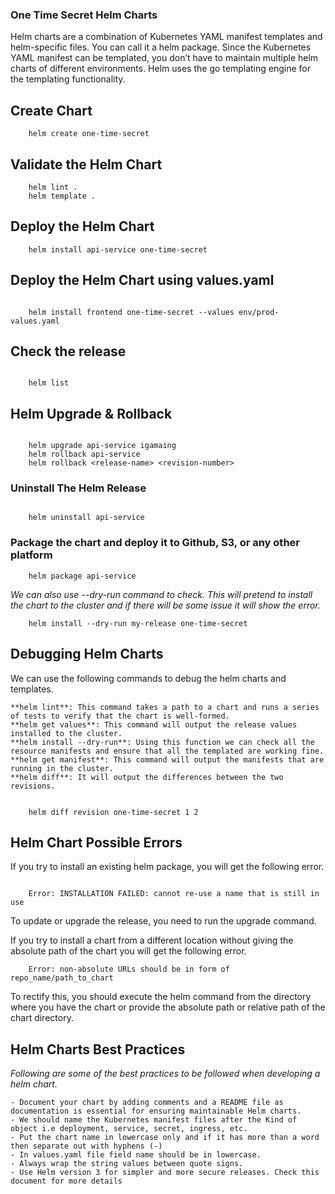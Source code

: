 ### One Time Secret Helm Charts

Helm charts are a combination of Kubernetes YAML manifest templates and helm-specific files. You can call it a helm package. Since the Kubernetes YAML manifest can be templated, you don’t have to maintain multiple helm charts of different environments. Helm uses the go templating engine for the templating functionality.

## Create Chart 
```
    helm create one-time-secret

```

## Validate the Helm Chart
```
    helm lint .
    helm template .

```

## Deploy the Helm Chart
```
    helm install api-service one-time-secret

```

## Deploy the Helm Chart using values.yaml

```

    helm install frontend one-time-secret --values env/prod-values.yaml

```


## Check the release
```

    helm list

```
## Helm Upgrade & Rollback
```

    helm upgrade api-service igamaing
    helm rollback api-service
    helm rollback <release-name> <revision-number>

```

### Uninstall The Helm Release
```

    helm uninstall api-service

```
### Package the chart and deploy it to Github, S3, or any other platform
```
    helm package api-service

```

*We can also use --dry-run command to check. This will pretend to install the chart to the cluster and if there will be some issue it will show the error.*
```
    helm install --dry-run my-release one-time-secret

```

## Debugging Helm Charts

We can use the following commands to debug the helm charts and templates.

    **helm lint**: This command takes a path to a chart and runs a series of tests to verify that the chart is well-formed.
    **helm get values**: This command will output the release values installed to the cluster.
    **helm install --dry-run**: Using this function we can check all the resource manifests and ensure that all the templated are working fine.
    **helm get manifest**: This command will output the manifests that are running in the cluster.
    **helm diff**: It will output the differences between the two revisions.

```

    helm diff revision one-time-secret 1 2

```

## Helm Chart Possible Errors

If you try to install an existing helm package, you will get the following error.

```

    Error: INSTALLATION FAILED: cannot re-use a name that is still in use

```

To update or upgrade the release, you need to run the upgrade command.

If you try to install a chart from a different location without giving the absolute path of the chart you will get the following error.

```
    Error: non-absolute URLs should be in form of repo_name/path_to_chart

```

To rectify this, you should execute the helm command from the directory where you have the chart or provide the absolute path or relative path of the chart directory.

## Helm Charts Best Practices

*Following are some of the best practices to be followed when developing a helm chart.*

    - Document your chart by adding comments and a README file as documentation is essential for ensuring maintainable Helm charts.
    - We should name the Kubernetes manifest files after the Kind of object i.e deployment, service, secret, ingress, etc.
    - Put the chart name in lowercase only and if it has more than a word then separate out with hyphens (-)
    - In values.yaml file field name should be in lowercase.
    - Always wrap the string values between quote signs.
    - Use Helm version 3 for simpler and more secure releases. Check this document for more details
    